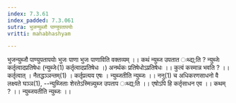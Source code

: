 ```yaml
---
index: 7.3.61
index_padded: 7.3.061
sutra: भुजन्युब्जौ पाण्युपतापयोः
vritti: mahabhashyam

---
```

 भुजन्युब्जौ पाण्युपतापयोः भुजः पाणा भुजः पाणाविति वक्तव्यम् ।। कथं न्युब्ज उपतात ःथ्द्य;ति ? न्युब्जेः कर्तृत्वादप्रतिषेधः (न्युब्जेः(1) कर्तृत्वादप्रतिषेधः ।) अनर्थकः प्रतिषेधोऽप्रतिषेधः ।। कुत्वं कस्मान्न भवति ? ।। कर्तृत्वात् । नैतद्धञ्ञन्तम्(1) । कर्तृप्रत्यय एषः । न्युब्जतीति न्युब्जः ।। ननु(1) च अधिकरणसाधनो वै लक्ष्यते घञ्ञ(1), --न्युब्जिताः शेरतेऽस्मिन्न्युब्ज उपताप ःथ्द्य;ति ।। एषोऽपि हि कर्तृसाधन एव ।। कथम् ? ।। न्युब्जयतीति न्युब्जः ।। 